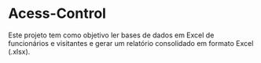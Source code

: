 # Acess-Control
Este projeto tem como objetivo ler bases de dados em Excel de funcionários e visitantes e gerar um relatório consolidado em formato Excel (.xlsx).
